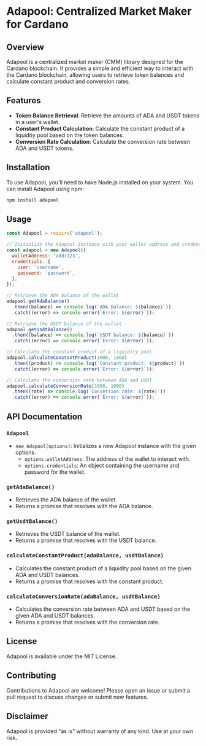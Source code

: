 **Adapool: Centralized Market Maker for Cardano**
=====================================================

**Overview**
------------

Adapool is a centralized market maker (CMM) library designed for the Cardano blockchain. It provides a simple and efficient way to interact with the Cardano blockchain, allowing users to retrieve token balances and calculate constant product and conversion rates.

**Features**
------------

* **Token Balance Retrieval**: Retrieve the amounts of ADA and USDT tokens in a user's wallet.
* **Constant Product Calculation**: Calculate the constant product of a liquidity pool based on the token balances.
* **Conversion Rate Calculation**: Calculate the conversion rate between ADA and USDT tokens.

**Installation**
------------

To use Adapool, you'll need to have Node.js installed on your system. You can install Adapool using npm:
```bash
npm install adapool
```
**Usage**
-----

```javascript
const Adapool = require('adapool');

// Initialize the Adapool instance with your wallet address and credentials
const adapool = new Adapool({
  walletAddress: 'addr123',
  credentials: {
    user: 'username',
    password: 'password',
  },
});

// Retrieve the ADA balance of the wallet
adapool.getAdaBalance()
  .then((balance) => console.log(`ADA balance: ${balance}`))
  .catch((error) => console.error(`Error: ${error}`));

// Retrieve the USDT balance of the wallet
adapool.getUsdtBalance()
  .then((balance) => console.log(`USDT balance: ${balance}`))
  .catch((error) => console.error(`Error: ${error}`));

// Calculate the constant product of a liquidity pool
adapool.calculateConstantProduct(1000, 1000)
  .then((product) => console.log(`Constant product: ${product}`))
  .catch((error) => console.error(`Error: ${error}`));

// Calculate the conversion rate between ADA and USDT
adapool.calculateConversionRate(1000, 1000)
  .then((rate) => console.log(`Conversion rate: ${rate}`))
  .catch((error) => console.error(`Error: ${error}`));
```
**API Documentation**
--------------------

### `Adapool`

* `new Adapool(options)`: Initializes a new Adapool instance with the given options.
	+ `options.walletAddress`: The address of the wallet to interact with.
	+ `options.credentials`: An object containing the username and password for the wallet.

### `getAdaBalance()`

* Retrieves the ADA balance of the wallet.
* Returns a promise that resolves with the ADA balance.

### `getUsdtBalance()`

* Retrieves the USDT balance of the wallet.
* Returns a promise that resolves with the USDT balance.

### `calculateConstantProduct(adaBalance, usdtBalance)`

* Calculates the constant product of a liquidity pool based on the given ADA and USDT balances.
* Returns a promise that resolves with the constant product.

### `calculateConversionRate(adaBalance, usdtBalance)`

* Calculates the conversion rate between ADA and USDT based on the given ADA and USDT balances.
* Returns a promise that resolves with the conversion rate.

**License**
----------

Adapool is available under the MIT License.

**Contributing**
---------------

Contributions to Adapool are welcome! Please open an issue or submit a pull request to discuss changes or submit new features.

**Disclaimer**
--------------

Adapool is provided "as is" without warranty of any kind. Use at your own risk.
